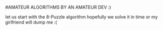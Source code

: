 #AMATEUR ALGORITHMS BY AN AMATEUR DEV :) 

let us start with the 8-Puzzle algorithm hopefully we solve it in time or my girlfriend will dump me :(
